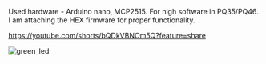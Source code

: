 Used hardware - Arduino nano, MCP2515.
For high software in PQ35/PQ46.
I am attaching the HEX firmware for proper functionality.



https://youtube.com/shorts/bQDkVBNOm5Q?feature=share




![green_led](https://user-images.githubusercontent.com/48298303/180618544-063cfa8e-e0b2-4aa1-8c12-a311ae42b517.jpg)
